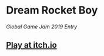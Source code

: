 Dream Rocket Boy
================
_Global Game Jam 2019 Entry_

## [Play at itch.io](https://ingwar.itch.io/dream-rocket-boy)


